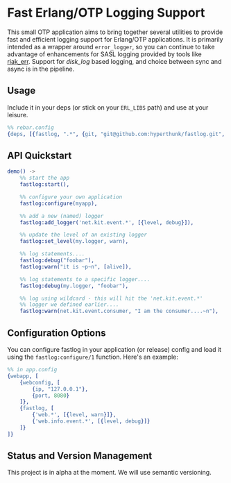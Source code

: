 # Fast Erlang/OTP Logging Support

This small OTP application aims to bring together several utilities to provide
fast and efficient logging support for Erlang/OTP applications. It is primarily
intended as a wrapper around `error_logger`, so you can continue to take
advantage of enhancements for SASL logging provided by tools like
[riak_err](https://github.com/basho/riak_err). Support for *disk_log* based
logging, and choice between sync and async is in the pipeline.

## Usage

Include it in your deps (or stick on your `ERL_LIBS` path) and use at your leisure.

```erlang
%% rebar.config
{deps, [{fastlog, ".*", {git, "git@github.com:hyperthunk/fastlog.git", "master"}}]}.
```

## API Quickstart

```erlang
demo() ->
    %% start the app
    fastlog:start(),

    %% configure your own application
    fastlog:configure(myapp),

    %% add a new (named) logger
    fastlog:add_logger('net.kit.event.*', [{level, debug}]),

    %% update the level of an existing logger
    fastlog:set_level(my.logger, warn),

    %% log statements....
    fastlog:debug("foobar"),
    fastlog:warn("it is ~p~n", [alive]),

    %% log statements to a specific logger....
    fastlog:debug(my.logger, "foobar"),

    %% log using wildcard - this will hit the 'net.kit.event.*'
    %% logger we defined earlier....
    fastlog:warn(net.kit.event.consumer, "I am the consumer....~n"),
```

## Configuration Options

You can configure fastlog in your application (or release) config and load it
using the `fastlog:configure/1` function. Here's an example:

```erlang
%% in app.config
{webapp, [
    {webconfig, [
        {ip, "127.0.0.1"},
        {port, 8080}
    ]},
    {fastlog, [
        {'web.*', [{level, warn}]},
        {'web.info.event.*', [{level, debug}]}
    ]}
]}
```

## Status and Version Management

This project is in alpha at the moment. We will use semantic versioning.
